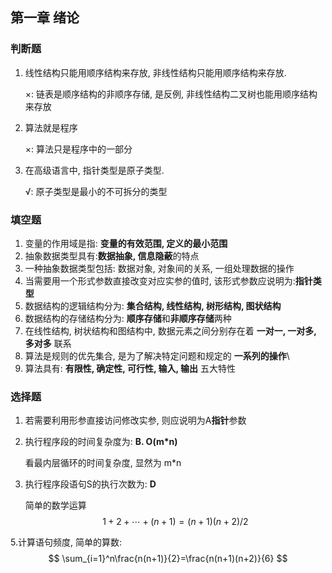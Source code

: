 ## 第一章 绪论

### 判断题

1. 线性结构只能用顺序结构来存放, 非线性结构只能用顺序结构来存放.

   ×: 链表是顺序结构的非顺序存储, 是反例, 非线性结构二叉树也能用顺序结构来存放

2. 算法就是程序

   ×: 算法只是程序中的一部分

3. 在高级语言中, 指针类型是原子类型.

   √: 原子类型是最小的不可拆分的类型

### 填空题

1. 变量的作用域是指: **变量的有效范围, 定义的最小范围**
2.  抽象数据类型具有:**数据抽象, 信息隐蔽**的特点
3. 一种抽象数据类型包括: 数据对象, 对象间的关系, 一组处理数据的操作
4. 当需要用一个形式参数直接改变对应实参的值时, 该形式参数应说明为:**指针类型**
5. 数据结构的逻辑结构分为: **集合结构, 线性结构, 树形结构, 图状结构**
6. 数据结构的存储结构分为: **顺序存储**和**非顺序存储**两种
7.  在线性结构, 树状结构和图结构中, 数据元素之间分别存在着 **一对一, 一对多, 多对多** 联系
8.  算法是规则的优先集合, 是为了解决特定问题和规定的 **一系列的操作**\
9. 算法具有: **有限性, 确定性, 可行性, 输入, 输出** 五大特性

### 选择题

1. 若需要利用形参直接访问修改实参, 则应说明为A**指针**参数

2. 执行程序段的时间复杂度为: **B. O(m*n)**

   看最内层循环的时间复杂度, 显然为 m*n

3. 执行程序段语句S的执行次数为:  **D**

   简单的数学运算
   $$
   1+2+\cdots+(n+1)=(n+1)(n+2)/2
   $$

5.计算语句频度, 简单的算数: 
$$
\sum_{i=1}^n\frac{n(n+1)}{2}=\frac{n(n+1)(n+2)}{6}
$$